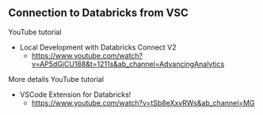 
## Connection to Databricks from VSC

YouTube tutorial
- Local Development with Databricks Connect V2
	- https://www.youtube.com/watch?v=AP5dGiCU188&t=1211s&ab_channel=AdvancingAnalytics

More details YouTube tutorial
- VSCode Extension for Databricks!
	- https://www.youtube.com/watch?v=tSb8eXxvRWs&ab_channel=MG

